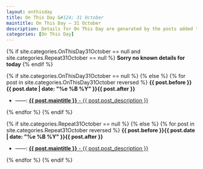 ```yaml
---
layout: onthisday
title: On This Day &#124; 31 October
maintitle: On This Day — 31 October
description: Details for On This Day are genarated by the posts added to the website so the content is subject to changes/updates over time.
categories: [On This Day]
---
```


{% if site.categories.OnThisDay31October == null and site.categories.Repeat31October == null %}
<strong>Sorry no known details for today</strong>
{% endif %}

{% if site.categories.OnThisDay31October == null %}
{% else %}
{% for post in site.categories.OnThisDay31October reversed %}
<strong>{{ post.before }}{{ post.date | date: "%e %B %Y" }}{{ post.after }}</strong>
<ul>
<li> ——: <a href="{{ post.url }}"><strong>{{ post.maintitle }}</strong> - {{ post.post_description }}</a></li>
</ul>
{% endfor %}
{% endif %}

{% if site.categories.Repeat31October == null %}
{% else %}
{% for post in site.categories.Repeat31October reversed %}
<strong>{{ post.before }}{{ post.date | date: "%e %B %Y" }}{{ post.after }}</strong>
<ul>
<li> ——: <a href="{{ post.url }}"><strong>{{ post.maintitle }}</strong> - {{ post.post_description }}</a></li>
</ul>
{% endfor %}
{% endif %}
